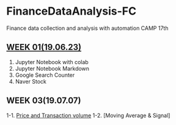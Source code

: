 # FinanceDataAnalysis-FC
Finance data collection and analysis with automation CAMP 17th

## [WEEK 01(19.06.23)](https://github.com/wsparrow/FinanceDataAnalysis-FC/blob/master/0_WEEK01.ipynb)
1. Jupyter Notebook with colab
2. Jupyter Notebook Markdown
3. Google Search Counter
4. Naver Stock

## WEEK 03(19.07.07)
1-1. [Price and Transaction volume](https://github.com/wsparrow/FinanceDataAnalysis-FC/blob/master/1_WEEK03-1.ipynb)
1-2. [Moving Average & Signal]
